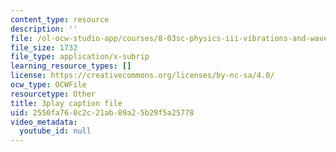 ```yaml
---
content_type: resource
description: ''
file: /ol-ocw-studio-app/courses/8-03sc-physics-iii-vibrations-and-waves-fall-2016/2550fa760c2c21ab89a25b29f5a25778_GUgIh6ff86Y.srt
file_size: 1732
file_type: application/x-subrip
learning_resource_types: []
license: https://creativecommons.org/licenses/by-nc-sa/4.0/
ocw_type: OCWFile
resourcetype: Other
title: 3play caption file
uid: 2550fa76-0c2c-21ab-89a2-5b29f5a25778
video_metadata:
  youtube_id: null
---
```

